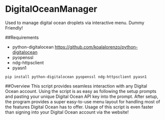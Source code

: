 # DigitalOceanManager
Used to manage digital ocean droplets via interactive menu. Dummy Friendly!

##Requirements
* python-digitalocean https://github.com/koalalorenzo/python-digitalocean
* pyopenssl
* ndg-httpsclient
* pyasn1

```pip install python-digitalocean pyopenssl ndg-httpsclient pyasn1```

##Overview
This script provides seamless interaction with any Digital Ocean account. Using the script is as easy as following the setup prompts and pasting your unique Digital Ocean API key into the prompt. After setup, the program provides a super easy-to-use menu layout for handling most of the features Digital Ocean has to offer. Usage of this script is even faster than signing into your Digital Ocean account via the website!


